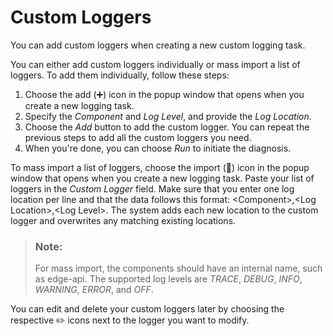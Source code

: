 <!-- loio7e52a493ba314f6a9737fe441def3810 -->

<link rel="stylesheet" type="text/css" href="css/sap-icons.css"/>

# Custom Loggers

You can add custom loggers when creating a new custom logging task.

You can either add custom loggers individually or mass import a list of loggers. To add them individually, follow these steps:

1.  Choose the add \(:heavy_plus_sign:\) icon in the popup window that opens when you create a new logging task.
2.  Specify the *Component* and *Log Level*, and provide the *Log Location*.
3.  Choose the *Add* button to add the custom logger. You can repeat the previous steps to add all the custom loggers you need.
4.  When you're done, you can choose *Run* to initiate the diagnosis.



To mass import a list of loggers, choose the import \(<span class="SAP-icons-V5"></span>\) icon in the popup window that opens when you create a new logging task. Paste your list of loggers in the *Custom Logger* field. Make sure that you enter one log location per line and that the data follows this format: <Component\>,<Log Location\>,<Log Level\>. The system adds each new location to the custom logger and overwrites any matching existing locations.

> ### Note:  
> For mass import, the components should have an internal name, such as edge-api. The supported log levels are *TRACE*, *DEBUG*, *INFO*, *WARNING*, *ERROR*, and *OFF*.

You can edit and delete your custom loggers later by choosing the respective :pencil2: icons next to the logger you want to modify.

